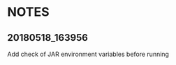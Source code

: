NOTES
=====


20180518_163956
---------------

Add check of JAR environment variables before running

